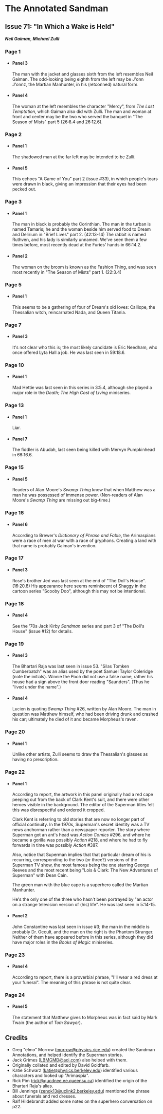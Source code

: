 # The Annotated Sandman

## Issue 71: "In Which a Wake is Held"

##### Neil Gaiman, Michael Zulli

### Page 1

- #### Panel 3

  The man with the jacket and glasses sixth from the left resembles Neil Gaiman. The odd-looking being eighth from the left may be J'onn J'onnz, the Martian Manhunter, in his (retconned) natural form.

- #### Panel 4

  The woman at the left resembles the character "Mercy", from _The Last Temptation_, which Gaiman also did with Zulli. The man and woman at front and center may be the two who served the banquet in "The Season of Mists" part 5 (26:8.4 and 26:12.6).

### Page 2

- #### Panel 1

  The shadowed man at the far left may be intended to be Zulli.

- #### Panel 5

  This echoes "A Game of You" part 2 (issue #33), in which people's tears were drawn in black, giving an impression that their eyes had been pecked out.

### Page 3

- #### Panel 1

  The man in black is probably the Corinthian. The man in the turban is named Tamaris; he and the woman beside him served food to Dream and Delirium in "Brief Lives" part 2. (42:13-14) The rabbit is named Ruthven, and his lady is similarly unnamed. We've seen them a few times before, most recently dead at the Furies' hands in 66:14.2.

- #### Panel 2

  The woman on the broom is known as the Fashion Thing, and was seen most recently in "The Season of Mists" part 1. (22:3.4)

### Page 5

- #### Panel 1

  This seems to be a gathering of four of Dream's old loves: Calliope, the Thessalian witch, reincarnated Nada, and Queen Titania.

### Page 7

- #### Panel 3

  It's not clear who this is; the most likely candidate is Eric Needham, who once offered Lyta Hall a job. He was last seen in 59:18.6.

### Page 10

- #### Panel 1

  Mad Hettie was last seen in this series in 3:5.4, although she played a major role in the _Death; The High Cost of Living_ miniseries.

### Page 13

- #### Panel 1

  Liar.

- #### Panel 7

  The fiddler is Abudah, last seen being killed with Mervyn Pumpkinhead in 66:16.6.

### Page 15

- #### Panel 5

  Readers of Alan Moore's _Swamp Thing_ know that when Matthew was a man he was possessed of immense power. (Non-readers of Alan Moore's _Swamp Thing_ are missing out big-time.)

### Page 16

- #### Panel 6

  According to Brewer's _Dictionary of Phrase and Fable_, the Arimaspians were a race of men at war with a race of gryphons. Creating a land with that name is probably Gaiman's invention.

### Page 17

- #### Panel 3

  Rose's brother Jed was last seen at the end of "The Doll's House". (16:20.8) His appearance here seems reminiscent of Shaggy in the cartoon series "Scooby Doo", although this may not be intentional.

### Page 18

- #### Panel 4

  See the '70s Jack Kirby _Sandman_ series and part 3 of "The Doll's House" (issue #12) for details.

### Page 19

- #### Panel 3

  The Bhartari Raja was last seen in issue 53. "Silas Tomken Cumberbatch" was an alias used by the poet Samuel Taylor Coleridge (note the initials). Winnie the Pooh did not use a false name, rather his house had a sign above the front door reading "Saunders". (Thus he "lived under the name".)

- #### Panel 4

  Lucien is quoting _Swamp Thing_ #26, written by Alan Moore. The man in question was Matthew himself, who had been driving drunk and crashed his car; ultimately he died of it and became Morpheus's raven.

### Page 20

- #### Panel 1

  Unlike other artists, Zulli seems to draw the Thessalian's glasses as having no prescription.

### Page 22

- #### Panel 1

  According to report, the artwork in this panel originally had a red cape peeping out from the back of Clark Kent's suit, and there were other heroes visible in the background. The editor of the Superman titles felt this was disrespectful and ordered it cropped.

  Clark Kent is referring to old stories that are now no longer part of official continuity. In the 1970s, Superman's secret identity was a TV news anchorman rather than a newspaper reporter. The story where Superman got an ant's head was _Action Comics_ #296, and where he became a gorilla was possibly _Action_ #218, and where he had to fly forwards in time was possibly _Action_ #387.

  Also, notice that Superman implies that that particular dream of his is recurring, corresponding to the two (or three?) versions of the Superman TV show, the most famous being the one starring George Reeves and the most recent being "Lois & Clark: The New Adventures of Superman" with Dean Cain.

  The green man with the blue cape is a superhero called the Martian Manhunter.

  He's the only one of the three who hasn't been portrayed by "an actor on a strange television version of (his) life". He was last seen in 5:14-15.

- #### Panel 2

  John Constantine was last seen in issue #3; the man in the middle is probably Dr. Occult, and the man on the right is the Phantom Stranger. Neither of them have appeared before in this series, although they did have major roles in the _Books of Magic_ miniseries.

### Page 23

- #### Panel 4
  According to report, there is a proverbial phrase, "I'll wear a red dress at your funeral". The meaning of this phrase is not quite clear.

### Page 24

- #### Panel 5

  The statement that Matthew gives to Morpheus was in fact said by Mark Twain (the author of _Tom Sawyer_).

## Credits

- Greg "elmo" Morrow (morrow@physics.rice.edu) created the Sandman Annotations, and helped identify the Superman stories.
- Jack Grimes (LBMGMD@aol.com) also helped with them.
- Originally collated and edited by David Goldfarb.
- Katie Schwarz (katie@physics.berkeley.edu) identified various characters and looked up "Arimaspia".
- Rick Pim (rick@qucdnee.ee.queensu.ca) identified the origin of the Bhartari Raja's alias.
- Bill Jennings (zenok13@uclink2.berkeley.edu) mentioned the phrase about funerals and red dresses.
- Ralf Hildebrandt added some notes on the superhero conversation on p22.
